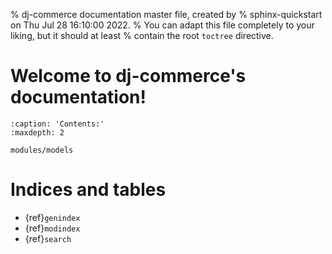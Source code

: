 % dj-commerce documentation master file, created by
% sphinx-quickstart on Thu Jul 28 16:10:00 2022.
% You can adapt this file completely to your liking, but it should at least
% contain the root `toctree` directive.

# Welcome to dj-commerce's documentation!

```{toctree}
:caption: 'Contents:'
:maxdepth: 2

modules/models
```

# Indices and tables

- {ref}`genindex`
- {ref}`modindex`
- {ref}`search`
